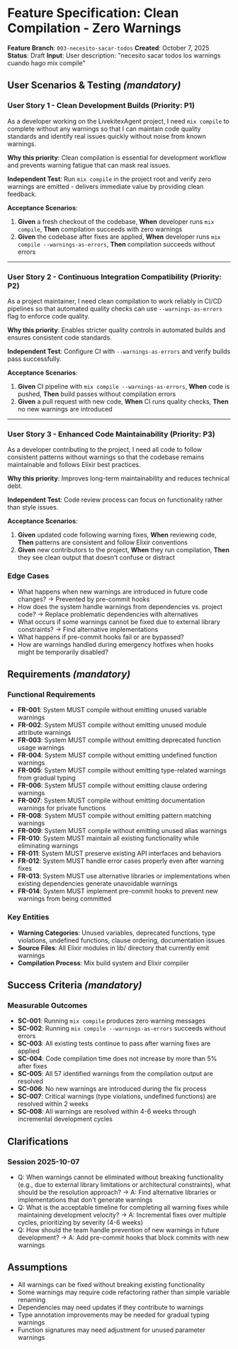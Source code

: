 # Feature Specification: Clean Compilation - Zero Warnings

**Feature Branch**: `003-necesito-sacar-todos`
**Created**: October 7, 2025
**Status**: Draft
**Input**: User description: "necesito sacar todos los warnings cuando hago mix compile"

## User Scenarios & Testing *(mandatory)*

### User Story 1 - Clean Development Builds (Priority: P1)

As a developer working on the LivekitexAgent project, I need `mix compile` to complete without any warnings so that I can maintain code quality standards and identify real issues quickly without noise from known warnings.

**Why this priority**: Clean compilation is essential for development workflow and prevents warning fatigue that can mask real issues.

**Independent Test**: Run `mix compile` in the project root and verify zero warnings are emitted - delivers immediate value by providing clean feedback.

**Acceptance Scenarios**:

1. **Given** a fresh checkout of the codebase, **When** developer runs `mix compile`, **Then** compilation succeeds with zero warnings
2. **Given** the codebase after fixes are applied, **When** developer runs `mix compile --warnings-as-errors`, **Then** compilation succeeds without errors

---

### User Story 2 - Continuous Integration Compatibility (Priority: P2)

As a project maintainer, I need clean compilation to work reliably in CI/CD pipelines so that automated quality checks can use `--warnings-as-errors` flag to enforce code quality.

**Why this priority**: Enables stricter quality controls in automated builds and ensures consistent code standards.

**Independent Test**: Configure CI with `--warnings-as-errors` and verify builds pass successfully.

**Acceptance Scenarios**:

1. **Given** CI pipeline with `mix compile --warnings-as-errors`, **When** code is pushed, **Then** build passes without compilation errors
2. **Given** a pull request with new code, **When** CI runs quality checks, **Then** no new warnings are introduced

---

### User Story 3 - Enhanced Code Maintainability (Priority: P3)

As a developer contributing to the project, I need all code to follow consistent patterns without warnings so that the codebase remains maintainable and follows Elixir best practices.

**Why this priority**: Improves long-term maintainability and reduces technical debt.

**Independent Test**: Code review process can focus on functionality rather than style issues.

**Acceptance Scenarios**:

1. **Given** updated code following warning fixes, **When** reviewing code, **Then** patterns are consistent and follow Elixir conventions
2. **Given** new contributors to the project, **When** they run compilation, **Then** they see clean output that doesn't confuse or distract

### Edge Cases

- What happens when new warnings are introduced in future code changes? → Prevented by pre-commit hooks
- How does the system handle warnings from dependencies vs. project code? → Replace problematic dependencies with alternatives
- What occurs if some warnings cannot be fixed due to external library constraints? → Find alternative implementations
- What happens if pre-commit hooks fail or are bypassed?
- How are warnings handled during emergency hotfixes when hooks might be temporarily disabled?

## Requirements *(mandatory)*

### Functional Requirements

- **FR-001**: System MUST compile without emitting unused variable warnings
- **FR-002**: System MUST compile without emitting unused module attribute warnings
- **FR-003**: System MUST compile without emitting deprecated function usage warnings
- **FR-004**: System MUST compile without emitting undefined function warnings
- **FR-005**: System MUST compile without emitting type-related warnings from gradual typing
- **FR-006**: System MUST compile without emitting clause ordering warnings
- **FR-007**: System MUST compile without emitting documentation warnings for private functions
- **FR-008**: System MUST compile without emitting pattern matching warnings
- **FR-009**: System MUST compile without emitting unused alias warnings
- **FR-010**: System MUST maintain all existing functionality while eliminating warnings
- **FR-011**: System MUST preserve existing API interfaces and behaviors
- **FR-012**: System MUST handle error cases properly even after warning fixes
- **FR-013**: System MUST use alternative libraries or implementations when existing dependencies generate unavoidable warnings
- **FR-014**: System MUST implement pre-commit hooks to prevent new warnings from being committed

### Key Entities

- **Warning Categories**: Unused variables, deprecated functions, type violations, undefined functions, clause ordering, documentation issues
- **Source Files**: All Elixir modules in lib/ directory that currently emit warnings
- **Compilation Process**: Mix build system and Elixir compiler

## Success Criteria *(mandatory)*

### Measurable Outcomes

- **SC-001**: Running `mix compile` produces zero warning messages
- **SC-002**: Running `mix compile --warnings-as-errors` succeeds without errors
- **SC-003**: All existing tests continue to pass after warning fixes are applied
- **SC-004**: Code compilation time does not increase by more than 5% after fixes
- **SC-005**: All 57 identified warnings from the compilation output are resolved
- **SC-006**: No new warnings are introduced during the fix process
- **SC-007**: Critical warnings (type violations, undefined functions) are resolved within 2 weeks
- **SC-008**: All warnings are resolved within 4-6 weeks through incremental development cycles

## Clarifications

### Session 2025-10-07

- Q: When warnings cannot be eliminated without breaking functionality (e.g., due to external library limitations or architectural constraints), what should be the resolution approach? → A: Find alternative libraries or implementations that don't generate warnings
- Q: What is the acceptable timeline for completing all warning fixes while maintaining development velocity? → A: Incremental fixes over multiple cycles, prioritizing by severity (4-6 weeks)
- Q: How should the team handle prevention of new warnings in future development? → A: Add pre-commit hooks that block commits with new warnings

## Assumptions

- All warnings can be fixed without breaking existing functionality
- Some warnings may require code refactoring rather than simple variable renaming
- Dependencies may need updates if they contribute to warnings
- Type annotation improvements may be needed for gradual typing warnings
- Function signatures may need adjustment for unused parameter warnings

